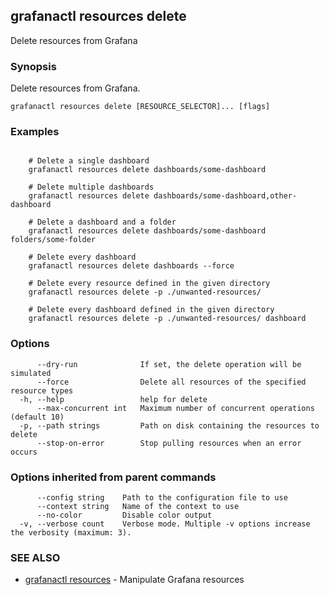 ## grafanactl resources delete

Delete resources from Grafana

### Synopsis

Delete resources from Grafana.

```
grafanactl resources delete [RESOURCE_SELECTOR]... [flags]
```

### Examples

```

	# Delete a single dashboard
	grafanactl resources delete dashboards/some-dashboard

	# Delete multiple dashboards
	grafanactl resources delete dashboards/some-dashboard,other-dashboard

	# Delete a dashboard and a folder
	grafanactl resources delete dashboards/some-dashboard folders/some-folder

	# Delete every dashboard
	grafanactl resources delete dashboards --force

	# Delete every resource defined in the given directory
	grafanactl resources delete -p ./unwanted-resources/

	# Delete every dashboard defined in the given directory
	grafanactl resources delete -p ./unwanted-resources/ dashboard

```

### Options

```
      --dry-run              If set, the delete operation will be simulated
      --force                Delete all resources of the specified resource types
  -h, --help                 help for delete
      --max-concurrent int   Maximum number of concurrent operations (default 10)
  -p, --path strings         Path on disk containing the resources to delete
      --stop-on-error        Stop pulling resources when an error occurs
```

### Options inherited from parent commands

```
      --config string    Path to the configuration file to use
      --context string   Name of the context to use
      --no-color         Disable color output
  -v, --verbose count    Verbose mode. Multiple -v options increase the verbosity (maximum: 3).
```

### SEE ALSO

* [grafanactl resources](grafanactl_resources.md)	 - Manipulate Grafana resources

